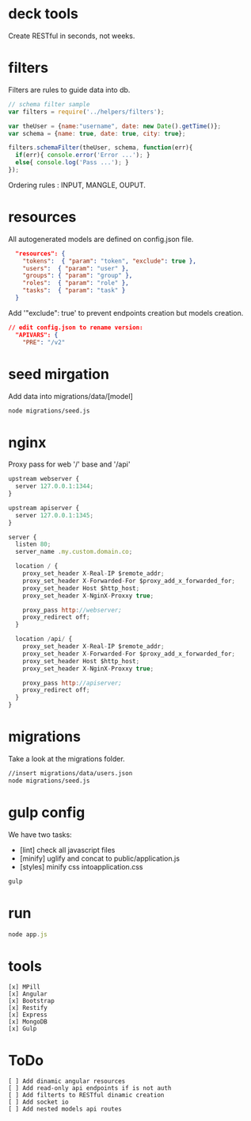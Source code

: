deck tools
===
Create RESTful in seconds, not weeks.

filters
===
Filters are rules to guide data into db.
`````js
// schema filter sample
var filters = require('../helpers/filters');

var theUser = {name:"username", date: new Date().getTime()};
var schema = {name: true, date: true, city: true};

filters.schemaFilter(theUser, schema, function(err){
  if(err){ console.error('Error ...'); }
  else{ console.log('Pass ...'); }
});
``````
Ordering rules : INPUT, MANGLE,  OUPUT.

resources
===
All autogenerated models are defined on config.json file.
`````json
  "resources": {
    "tokens":  { "param": "token", "exclude": true },
    "users":  { "param": "user" },
    "groups": { "param": "group" },
    "roles":  { "param": "role" },
    "tasks":  { "param": "task" }
  }
`````
Add '"exclude": true' to prevent endpoints creation but models creation.

`````json
// edit config.json to rename version:
  "APIVARS": {
    "PRE": "/v2"
`````

seed mirgation
===
Add data into migrations/data/[model]

`````sh
node migrations/seed.js
`````

nginx
===
Proxy pass for web '/' base and '/api'
`````js
upstream webserver {
  server 127.0.0.1:1344;
}

upstream apiserver {
  server 127.0.0.1:1345;
}

server {
  listen 80;
  server_name .my.custom.domain.co;

  location / {
    proxy_set_header X-Real-IP $remote_addr;
    proxy_set_header X-Forwarded-For $proxy_add_x_forwarded_for;
    proxy_set_header Host $http_host;
    proxy_set_header X-NginX-Proxxy true;

    proxy_pass http://webserver;
    proxy_redirect off;
  }

  location /api/ {
    proxy_set_header X-Real-IP $remote_addr;
    proxy_set_header X-Forwarded-For $proxy_add_x_forwarded_for;
    proxy_set_header Host $http_host;
    proxy_set_header X-NginX-Proxxy true;

    proxy_pass http://apiserver;
    proxy_redirect off;
  }
}
`````
migrations
===
Take a look at the migrations folder.
`````sh
//insert migrations/data/users.json
node migrations/seed.js
`````

gulp config
===
We have two tasks:
  * [lint] check all javascript files
  * [minify] uglify and concat to public/application.js
  * [styles] minify css intoapplication.css

`````sh
gulp
`````

run
===
`````js
node app.js
`````

tools
===
`````text
[x] MPill
[x] Angular
[x] Bootstrap
[x] Restify
[x] Express
[x] MongoDB
[x] Gulp 
`````

ToDo
===
`````text
[ ] Add dinamic angular resources
[ ] Add read-only api endpoints if is not auth
[ ] Add filterts to RESTful dinamic creation
[ ] Add socket io
[ ] Add nested models api routes
`````
